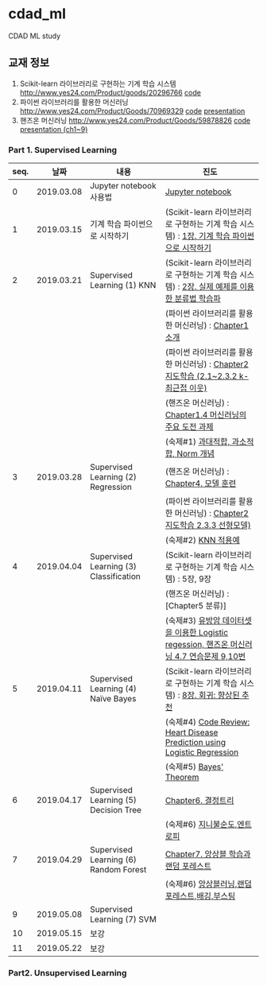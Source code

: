 # cdad_ml
CDAD ML study

## 교재 정보
1. Scikit-learn 라이브러리로 구현하는 기계 학습 시스템 http://www.yes24.com/Product/goods/20296766 [code](https://github.com/luispedro/BuildingMachineLearningSystemsWithPython)
2. 파이썬 라이브러리를 활용한 머신러닝 http://www.yes24.com/Product/Goods/70969329 [code](https://github.com/rickiepark/introduction_to_ml_with_python)  [presentation](https://github.com/rickiepark/hongdae-ml-study/tree/master/epoch%232)
3. 핸즈온 머신러닝 http://www.yes24.com/Product/Goods/59878826 [code](https://github.com/rickiepark/handson-ml)  [presentation (ch1~9)](https://github.com/rickiepark/hongdae-ml-study/tree/master/handson-ml)

### Part 1. Supervised Learning
|seq.|    날짜        |     내용        |     진도                                                                                      
|----| ---------|-----------------------| -----------------------
|  0 |2019.03.08| Jupyter notebook 사용법 | [Jupyter notebook](https://github.com/irobii/cdad_ml/blob/master/Jupyter%20notebook.ipynb) 
|  1 |2019.03.15| 기계 학습 파이썬으로 시작하기 |(Scikit-learn 라이브러리로 구현하는 기계 학습 시스템)  : [1장. 기계 학습 파이썬으로 시작하기](https://github.com/irobii/cdad_ml/blob/master/building_ml_systems_with_python/Ch01_Getting_Started_with_Python_Machine_Learning.ipynb)
|  2 |2019.03.21| Supervised Learning (1) KNN |(Scikit-learn 라이브러리로 구현하는 기계 학습 시스템)  : [2장. 실제 예제를 이용한 분류법 학습파](https://github.com/irobii/cdad_ml/blob/master/building_ml_systems_with_python/Ch02_Classification.ipynb)
|    |          |                             |(파이썬 라이브러리를 활용한 머신러닝)   : [Chapter1 소개](https://github.com/irobii/cdad_ml/blob/master/introduction_to_ml_with_python/01-introduction.ipynb)
|    |          |                             |(파이썬 라이브러리를 활용한 머신러닝)   : [Chapter2 지도학습 (2.1~2.3.2 k-최근접 이웃)](https://github.com/irobii/cdad_ml/blob/master/introduction_to_ml_with_python/02-supervised-learning.ipynb)
|    |          |                             | (핸즈온 머신러닝)   : [Chapter1.4 머신러닝의 주요 도전 과제](https://github.com/rickiepark/hongdae-ml-study/blob/master/handson-ml/(handson-ml)Ch.1-Machine%20Learning%20Landscape.pdf)
|    |          |                             | (숙제#1) [과대적합, 과소적합, Norm 개념](https://github.com/irobii/cdad_ml/blob/master/homework/hw1_jhkim_Overfitting_Underfitting_L1_L2_Norm.docx)
|  3 |2019.03.28 | Supervised Learning (2) Regression |  (핸즈온 머신러닝)   : [Chapter4. 모델 훈련](https://github.com/irobii/cdad_ml/blob/master/handson-ml/Ch04_Training_Models.ipynb)
|    |          |                             |(파이썬 라이브러리를 활용한 머신러닝)   : [Chapter2 지도학습 2.3.3 선형모델)](https://github.com/irobii/cdad_ml/blob/master/introduction_to_ml_with_python/02-supervised-learning.ipynb)
|    |          |                             | (숙제#2) [KNN 적용예](https://github.com/irobii/cdad_ml/blob/master/homework/hw2_ihjung_KNN_BreastCancer.pptx)
|  4 |2019.04.04| Supervised Learning (3) Classification | (Scikit-learn 라이브러리로 구현하는 기계 학습 시스템)  : 5장, 9장
|    |          |                             |(핸즈온 머신러닝)   : [Chapter5 분류)]
|    |          |                             | (숙제#3) [유방암 데이터셋을 이용한 Logistic regession, 핸즈온 머신러닝 4.7 연습문제 9,10번](https://github.com/io2oi/selfstudy/tree/master/mlwithpython/chap2)
|  5 |2019.04.11 | Supervised Learning (4) Naïve Bayes | (Scikit-learn 라이브러리로 구현하는 기계 학습 시스템)  : [8장. 회귀: 향상된 추천](https://github.com/irobii/cdad_ml/blob/master/building_ml_systems_with_python/Ch06_ClassificationII_SentimentalAnalysis.ipynb) | 
|    |          |                             | (숙제#4) [Code Review: Heart Disease Prediction using Logistic Regression](https://www.kaggle.com/neisha/heart-disease-prediction-using-logistic-regression)
|    |          |                             | (숙제#5) [Bayes' Theorem](https://github.com/irobii/cdad_ml/blob/master/homework/hw5_BayesTheorem.pptx)
|  6 |2019.04.17 | Supervised Learning (5) Decision Tree |  [Chapter6. 결정트리](https://github.com/irobii/cdad_ml/blob/master/handson-ml/Ch06_Decision_Tree.ipynb) | 
|    |          |                             | (숙제#6) [지니불순도,엔트로피](https://github.com/irobii/cdad_ml/blob/master/homework/hw6_gini_entropy.pptx)
|  7 |2019.04.29 | Supervised Learning (6) Random Forest | [Chapter7. 앙상블 학습과 랜덤 포레스트](https://github.com/irobii/cdad_ml/blob/master/handson-ml/Ch07_Ensemble_Learning_and_Random_Forests.ipynb) | 
|    |          |                             | (숙제#6) [앙상블러닝,랜덤포레스트,배깅,부스팅](https://github.com/irobii/cdad_ml/blob/master/homework/hw6_gini_entropy.pptx)
|  9 |2019.05.08 | Supervised Learning (7) SVM |  | 
|  10 |2019.05.15 | 보강 |  | 
|  11 |2019.05.22 | 보강 |  | 

### Part2. Unsupervised Learning
